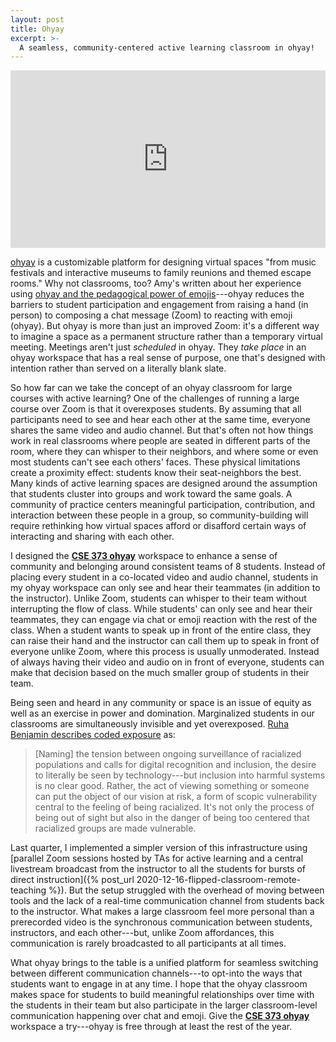 ```yaml
---
layout: post
title: Ohyay
excerpt: >-
  A seamless, community-centered active learning classroom in ohyay!
---
```


<div style="position: relative; padding-bottom: 56.25%; height: 0;"><iframe src="https://www.loom.com/embed/4ee03866fdd1445e9d3a718d3dc673e6" frameborder="0" webkitallowfullscreen mozallowfullscreen allowfullscreen style="position: absolute; top: 0; left: 0; width: 100%; height: 100%;"></iframe></div>

[ohyay](https://ohyay.co/) is a customizable platform for designing virtual spaces "from music festivals and interactive museums to family reunions and themed escape rooms." Why not classrooms, too? Amy's written about her experience using [ohyay and the pedagogical power of emojis](https://medium.com/bits-and-behavior/ohyay-and-the-pedagogical-power-of-emojis-9570e606d2a0)---ohyay reduces the barriers to student participation and engagement from raising a hand (in person) to composing a chat message (Zoom) to reacting with emoji (ohyay). But ohyay is more than just an improved Zoom: it's a different way to imagine a space as a permanent structure rather than a temporary virtual meeting. Meetings aren't just *scheduled* in ohyay. They *take place* in an ohyay workspace that has a real sense of purpose, one that's designed with intention rather than served on a literally blank slate.

So how far can we take the concept of an ohyay classroom for large courses with active learning? One of the challenges of running a large course over Zoom is that it overexposes students. By assuming that all participants need to see and hear each other at the same time, everyone shares the same video and audio channel. But that's often not how things work in real classrooms where people are seated in different parts of the room, where they can whisper to their neighbors, and where some or even most students can't see each others' faces. These physical limitations create a proximity effect: students know their seat-neighbors the best. Many kinds of active learning spaces are designed around the assumption that students cluster into groups and work toward the same goals. A community of practice centers meaningful participation, contribution, and interaction between these people in a group, so community-building will require rethinking how virtual spaces afford or disafford certain ways of interacting and sharing with each other.

I designed the [**CSE 373 ohyay**](https://ohyay.co/gallery_item.html?itemId=ws_ChixQFAf) workspace to enhance a sense of community and belonging around consistent teams of 8 students. Instead of placing every student in a co-located video and audio channel, students in my ohyay workspace can only see and hear their teammates (in addition to the instructor). Unlike Zoom, students can whisper to their team without interrupting the flow of class. While students' can only see and hear their teammates, they can engage via chat or emoji reaction with the rest of the class. When a student wants to speak up in front of the entire class, they can raise their hand and the instructor can call them up to speak in front of everyone unlike Zoom, where this process is usually unmoderated. Instead of always having their video and audio on in front of everyone, students can make that decision based on the much smaller group of students in their team.

Being seen and heard in any community or space is an issue of equity as well as an exercise in power and domination. Marginalized students in our classrooms are simultaneously invisible and yet overexposed. [Ruha Benjamin describes coded exposure](https://youtu.be/kDcz44ifdQw?t=3152) as:

> [Naming] the tension between ongoing surveillance of racialized populations and calls for digital recognition and inclusion, the desire to literally be seen by technology---but inclusion into harmful systems is no clear good. Rather, the act of viewing something or someone can put the object of our vision at risk, a form of scopic vulnerability central to the feeling of being racialized. It's not only the process of being out of sight but also in the danger of being too centered that racialized groups are made vulnerable.

Last quarter, I implemented a simpler version of this infrastructure using [parallel Zoom sessions hosted by TAs for active learning and a central livestream broadcast from the instructor to all the students for bursts of direct instruction]({% post_url 2020-12-16-flipped-classroom-remote-teaching %}). But the setup struggled with the overhead of moving between tools and the lack of a real-time communication channel from students back to the instructor. What makes a large classroom feel more personal than a prerecorded video is the synchronous communication between students, instructors, and each other---but, unlike Zoom affordances, this communication is rarely broadcasted to all participants at all times.

What ohyay brings to the table is a unified platform for seamless switching between different communication channels---to opt-into the ways that students want to engage in at any time. I hope that the ohyay classroom makes space for students to build meaningful relationships over time with the students in their team but also participate in the larger classroom-level communication happening over chat and emoji. Give the [**CSE 373 ohyay**](https://ohyay.co/gallery_item.html?itemId=ws_ChixQFAf) workspace a try---ohyay is free through at least the rest of the year.
